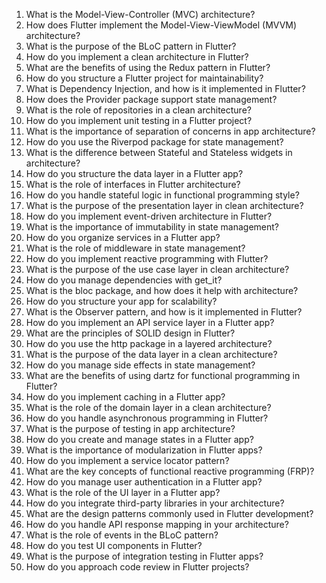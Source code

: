 1. What is the Model-View-Controller (MVC) architecture?
2. How does Flutter implement the Model-View-ViewModel (MVVM) architecture?
3. What is the purpose of the BLoC pattern in Flutter?
4. How do you implement a clean architecture in Flutter?
5. What are the benefits of using the Redux pattern in Flutter?
6. How do you structure a Flutter project for maintainability?
7. What is Dependency Injection, and how is it implemented in Flutter?
8. How does the Provider package support state management?
9. What is the role of repositories in a clean architecture?
10. How do you implement unit testing in a Flutter project?
11. What is the importance of separation of concerns in app architecture?
12. How do you use the Riverpod package for state management?
13. What is the difference between Stateful and Stateless widgets in architecture?
14. How do you structure the data layer in a Flutter app?
15. What is the role of interfaces in Flutter architecture?
16. How do you handle stateful logic in functional programming style?
17. What is the purpose of the presentation layer in clean architecture?
18. How do you implement event-driven architecture in Flutter?
19. What is the importance of immutability in state management?
20. How do you organize services in a Flutter app?
21. What is the role of middleware in state management?
22. How do you implement reactive programming with Flutter?
23. What is the purpose of the use case layer in clean architecture?
24. How do you manage dependencies with get_it?
25. What is the bloc package, and how does it help with architecture?
26. How do you structure your app for scalability?
27. What is the Observer pattern, and how is it implemented in Flutter?
28. How do you implement an API service layer in a Flutter app?
29. What are the principles of SOLID design in Flutter?
30. How do you use the http package in a layered architecture?
31. What is the purpose of the data layer in a clean architecture?
32. How do you manage side effects in state management?
33. What are the benefits of using dartz for functional programming in Flutter?
34. How do you implement caching in a Flutter app?
35. What is the role of the domain layer in a clean architecture?
36. How do you handle asynchronous programming in Flutter?
37. What is the purpose of testing in app architecture?
38. How do you create and manage states in a Flutter app?
39. What is the importance of modularization in Flutter apps?
40. How do you implement a service locator pattern?
41. What are the key concepts of functional reactive programming (FRP)?
42. How do you manage user authentication in a Flutter app?
43. What is the role of the UI layer in a Flutter app?
44. How do you integrate third-party libraries in your architecture?
45. What are the design patterns commonly used in Flutter development?
46. How do you handle API response mapping in your architecture?
47. What is the role of events in the BLoC pattern?
48. How do you test UI components in Flutter?
49. What is the purpose of integration testing in Flutter apps?
50. How do you approach code review in Flutter projects?
